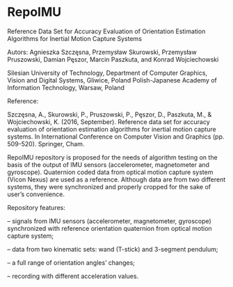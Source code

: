 # RepoIMU
Reference Data Set for Accuracy Evaluation of Orientation Estimation Algorithms for Inertial Motion Capture Systems

Autors: Agnieszka Szczęsna, Przemysław Skurowski, Przemysław Pruszowski, Damian Pęszor, Marcin Paszkuta, and Konrad Wojciechowski

Silesian University of Technology, Department of Computer Graphics, Vision and Digital Systems, Gliwice, Poland
Polish-Japanese Academy of Information Technology, Warsaw, Poland

Reference:

Szczęsna, A., Skurowski, P., Pruszowski, P., Pęszor, D., Paszkuta, M., & Wojciechowski, K. (2016, September). Reference data set for accuracy evaluation of orientation estimation algorithms for inertial motion capture systems. In International Conference on Computer Vision and Graphics (pp. 509-520). Springer, Cham.

RepoIMU repository is proposed for the needs of algorithm testing on the basis of the output of IMU sensors (accelerometer, magnetometer and gyroscope). Quaternion coded data from optical motion capture system (Vicon Nexus) are used as a reference. Although data are from two different systems, they were synchronized and properly cropped for
the sake of user’s convenience.

Repository features:

– signals from IMU sensors (accelerometer, magnetometer, gyroscope) synchronized with reference orientation quaternion from optical motion capture
system;

– data from two kinematic sets: wand (T-stick) and 3-segment pendulum;

– a full range of orientation angles’ changes;

– recording with different acceleration values.

